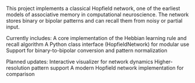This project implements a classical Hopfield network, one of the earliest models of associative memory in computational neuroscience.
The network stores binary or bipolar patterns and can recall them from noisy or partial input.

Currently includes:
A core implementation of the Hebbian learning rule and recall algorithm
A Python class interface (HopfieldNetwork) for modular use
Support for binary-to-bipolar conversion and pattern normalization

Planned updates:
Interactive visualizer for network dynamics
Higher-resolution pattern support
A modern Hopfield network implementation for comparison
